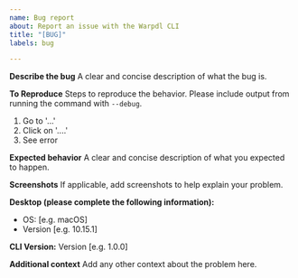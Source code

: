```yaml
---
name: Bug report
about: Report an issue with the Warpdl CLI
title: "[BUG]"
labels: bug

---
```


**Describe the bug**
A clear and concise description of what the bug is.

**To Reproduce**
Steps to reproduce the behavior. Please include output from running the command with `--debug`.
1. Go to '...'
1. Click on '....'
1. See error

**Expected behavior**
A clear and concise description of what you expected to happen.

**Screenshots**
If applicable, add screenshots to help explain your problem.

**Desktop (please complete the following information):**
 - OS: [e.g. macOS]
 - Version [e.g. 10.15.1]

**CLI Version:**
Version [e.g. 1.0.0]

**Additional context**
Add any other context about the problem here.
